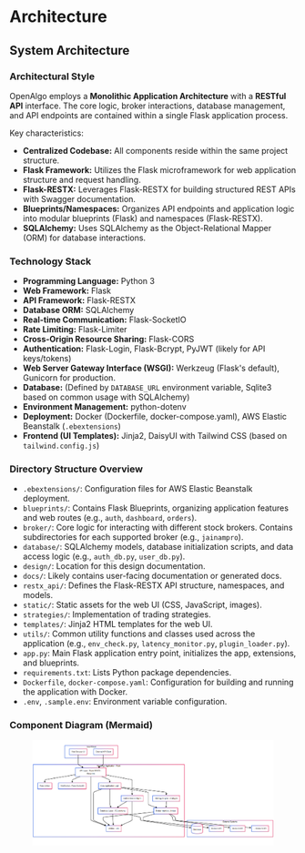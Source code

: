 # Architecture

## System Architecture

### Architectural Style

OpenAlgo employs a **Monolithic Application Architecture** with a **RESTful API** interface. The core logic, broker interactions, database management, and API endpoints are contained within a single Flask application process.

Key characteristics:

* **Centralized Codebase:** All components reside within the same project structure.
* **Flask Framework:** Utilizes the Flask microframework for web application structure and request handling.
* **Flask-RESTX:** Leverages Flask-RESTX for building structured REST APIs with Swagger documentation.
* **Blueprints/Namespaces:** Organizes API endpoints and application logic into modular blueprints (Flask) and namespaces (Flask-RESTX).
* **SQLAlchemy:** Uses SQLAlchemy as the Object-Relational Mapper (ORM) for database interactions.

### Technology Stack

* **Programming Language:** Python 3
* **Web Framework:** Flask
* **API Framework:** Flask-RESTX
* **Database ORM:** SQLAlchemy
* **Real-time Communication:** Flask-SocketIO
* **Rate Limiting:** Flask-Limiter
* **Cross-Origin Resource Sharing:** Flask-CORS
* **Authentication:** Flask-Login, Flask-Bcrypt, PyJWT (likely for API keys/tokens)
* **Web Server Gateway Interface (WSGI):** Werkzeug (Flask's default), Gunicorn for production.
* **Database:** (Defined by `DATABASE_URL` environment variable, Sqlite3 based on common usage with SQLAlchemy)
* **Environment Management:** python-dotenv
* **Deployment:** Docker (Dockerfile, docker-compose.yaml), AWS Elastic Beanstalk (`.ebextensions`)
* **Frontend (UI Templates):** Jinja2, DaisyUI  with Tailwind CSS (based on `tailwind.config.js`)

### Directory Structure Overview

* `.ebextensions/`: Configuration files for AWS Elastic Beanstalk deployment.
* `blueprints/`: Contains Flask Blueprints, organizing application features and web routes (e.g., `auth`, `dashboard`, `orders`).
* `broker/`: Core logic for interacting with different stock brokers. Contains subdirectories for each supported broker (e.g., `jainampro`).
* `database/`: SQLAlchemy models, database initialization scripts, and data access logic (e.g., `auth_db.py`, `user_db.py`).
* `design/`: Location for this design documentation.
* `docs/`: Likely contains user-facing documentation or generated docs.
* `restx_api/`: Defines the Flask-RESTX API structure, namespaces, and models.
* `static/`: Static assets for the web UI (CSS, JavaScript, images).
* `strategies/`: Implementation of trading strategies.
* `templates/`: Jinja2 HTML templates for the web UI.
* `utils/`: Common utility functions and classes used across the application (e.g., `env_check.py`, `latency_monitor.py`, `plugin_loader.py`).
* `app.py`: Main Flask application entry point, initializes the app, extensions, and blueprints.
* `requirements.txt`: Lists Python package dependencies.
* `Dockerfile`, `docker-compose.yaml`: Configuration for building and running the application with Docker.
* `.env`, `.sample.env`: Environment variable configuration.

### Component Diagram (Mermaid)

<figure><img src="../../.gitbook/assets/image (4) (1).png" alt=""><figcaption></figcaption></figure>

```mermaid
```
